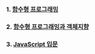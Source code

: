

### 1. [함수형 프로그래밍](https://velog.io/@teo/functional-programming-study)
### 2. [함수형 프로그래밍과 객체지향](https://poiemaweb.com/js-object-oriented-programming)
### 3. [JavaScript 입문](https://opentutorials.org/course/743)
